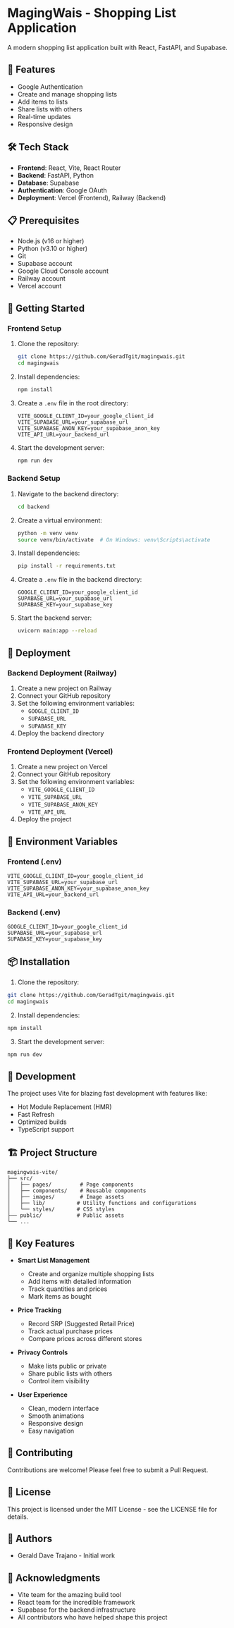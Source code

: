 # MagingWais - Shopping List Application

A modern shopping list application built with React, FastAPI, and Supabase.

## 🚀 Features

- Google Authentication
- Create and manage shopping lists
- Add items to lists
- Share lists with others
- Real-time updates
- Responsive design

## 🛠️ Tech Stack

- **Frontend**: React, Vite, React Router
- **Backend**: FastAPI, Python
- **Database**: Supabase
- **Authentication**: Google OAuth
- **Deployment**: Vercel (Frontend), Railway (Backend)

## 📋 Prerequisites

- Node.js (v16 or higher)
- Python (v3.10 or higher)
- Git
- Supabase account
- Google Cloud Console account
- Railway account
- Vercel account

## 🚀 Getting Started

### Frontend Setup

1. Clone the repository:
   ```bash
   git clone https://github.com/GeradTgit/magingwais.git
   cd magingwais
   ```

2. Install dependencies:
   ```bash
   npm install
   ```

3. Create a `.env` file in the root directory:
   ```
   VITE_GOOGLE_CLIENT_ID=your_google_client_id
   VITE_SUPABASE_URL=your_supabase_url
   VITE_SUPABASE_ANON_KEY=your_supabase_anon_key
   VITE_API_URL=your_backend_url
   ```

4. Start the development server:
   ```bash
   npm run dev
   ```

### Backend Setup

1. Navigate to the backend directory:
   ```bash
   cd backend
   ```

2. Create a virtual environment:
   ```bash
   python -m venv venv
   source venv/bin/activate  # On Windows: venv\Scripts\activate
   ```

3. Install dependencies:
   ```bash
   pip install -r requirements.txt
   ```

4. Create a `.env` file in the backend directory:
   ```
   GOOGLE_CLIENT_ID=your_google_client_id
   SUPABASE_URL=your_supabase_url
   SUPABASE_KEY=your_supabase_key
   ```

5. Start the backend server:
   ```bash
   uvicorn main:app --reload
   ```

## 🚀 Deployment

### Backend Deployment (Railway)

1. Create a new project on Railway
2. Connect your GitHub repository
3. Set the following environment variables:
   - `GOOGLE_CLIENT_ID`
   - `SUPABASE_URL`
   - `SUPABASE_KEY`
4. Deploy the backend directory

### Frontend Deployment (Vercel)

1. Create a new project on Vercel
2. Connect your GitHub repository
3. Set the following environment variables:
   - `VITE_GOOGLE_CLIENT_ID`
   - `VITE_SUPABASE_URL`
   - `VITE_SUPABASE_ANON_KEY`
   - `VITE_API_URL`
4. Deploy the project

## 🔧 Environment Variables

### Frontend (.env)
```
VITE_GOOGLE_CLIENT_ID=your_google_client_id
VITE_SUPABASE_URL=your_supabase_url
VITE_SUPABASE_ANON_KEY=your_supabase_anon_key
VITE_API_URL=your_backend_url
```

### Backend (.env)
```
GOOGLE_CLIENT_ID=your_google_client_id
SUPABASE_URL=your_supabase_url
SUPABASE_KEY=your_supabase_key
```

## 📦 Installation

1. Clone the repository:
```bash
git clone https://github.com/GeradTgit/magingwais.git
cd magingwais
```

2. Install dependencies:
```bash
npm install
```

3. Start the development server:
```bash
npm run dev
```

## 🔧 Development

The project uses Vite for blazing fast development with features like:
- Hot Module Replacement (HMR)
- Fast Refresh
- Optimized builds
- TypeScript support

## 🏗️ Project Structure

```
magingwais-vite/
├── src/
│   ├── pages/         # Page components
│   ├── components/    # Reusable components
│   ├── images/        # Image assets
│   ├── lib/          # Utility functions and configurations
│   └── styles/       # CSS styles
├── public/           # Public assets
└── ...
```

## 🎨 Key Features

- **Smart List Management**
  - Create and organize multiple shopping lists
  - Add items with detailed information
  - Track quantities and prices
  - Mark items as bought

- **Price Tracking**
  - Record SRP (Suggested Retail Price)
  - Track actual purchase prices
  - Compare prices across different stores

- **Privacy Controls**
  - Make lists public or private
  - Share public lists with others
  - Control item visibility

- **User Experience**
  - Clean, modern interface
  - Smooth animations
  - Responsive design
  - Easy navigation

## 🤝 Contributing

Contributions are welcome! Please feel free to submit a Pull Request.

## 📝 License

This project is licensed under the MIT License - see the LICENSE file for details.

## 👥 Authors

- Gerald Dave Trajano - Initial work

## 🙏 Acknowledgments

- Vite team for the amazing build tool
- React team for the incredible framework
- Supabase for the backend infrastructure
- All contributors who have helped shape this project